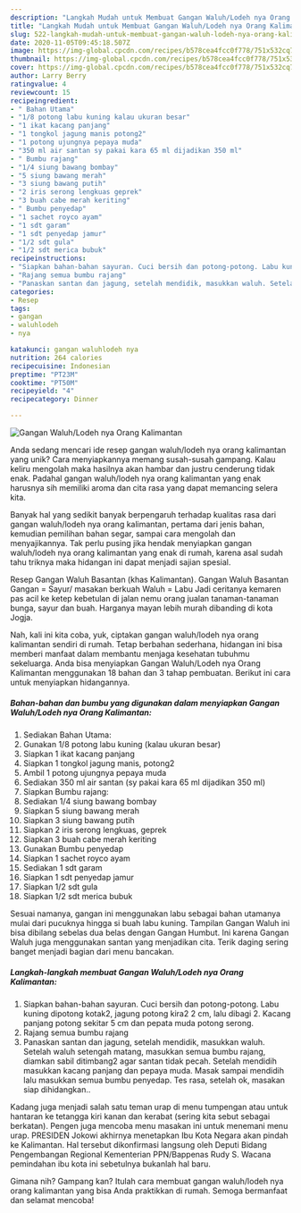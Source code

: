 ```yaml
---
description: "Langkah Mudah untuk Membuat Gangan Waluh/Lodeh nya Orang Kalimantan yang Lezat"
title: "Langkah Mudah untuk Membuat Gangan Waluh/Lodeh nya Orang Kalimantan yang Lezat"
slug: 522-langkah-mudah-untuk-membuat-gangan-waluh-lodeh-nya-orang-kalimantan-yang-lezat
date: 2020-11-05T09:45:18.507Z
image: https://img-global.cpcdn.com/recipes/b578cea4fcc0f778/751x532cq70/gangan-waluhlodeh-nya-orang-kalimantan-foto-resep-utama.jpg
thumbnail: https://img-global.cpcdn.com/recipes/b578cea4fcc0f778/751x532cq70/gangan-waluhlodeh-nya-orang-kalimantan-foto-resep-utama.jpg
cover: https://img-global.cpcdn.com/recipes/b578cea4fcc0f778/751x532cq70/gangan-waluhlodeh-nya-orang-kalimantan-foto-resep-utama.jpg
author: Larry Berry
ratingvalue: 4
reviewcount: 15
recipeingredient:
- " Bahan Utama"
- "1/8 potong labu kuning kalau ukuran besar"
- "1 ikat kacang panjang"
- "1 tongkol jagung manis potong2"
- "1 potong ujungnya pepaya muda"
- "350 ml air santan sy pakai kara 65 ml dijadikan 350 ml"
- " Bumbu rajang"
- "1/4 siung bawang bombay"
- "5 siung bawang merah"
- "3 siung bawang putih"
- "2 iris serong lengkuas geprek"
- "3 buah cabe merah keriting"
- " Bumbu penyedap"
- "1 sachet royco ayam"
- "1 sdt garam"
- "1 sdt penyedap jamur"
- "1/2 sdt gula"
- "1/2 sdt merica bubuk"
recipeinstructions:
- "Siapkan bahan-bahan sayuran. Cuci bersih dan potong-potong. Labu kuning dipotong kotak2, jagung potong kira2 2 cm, lalu dibagi 2. Kacang panjang potong sekitar 5 cm dan pepata muda potong serong."
- "Rajang semua bumbu rajang"
- "Panaskan santan dan jagung, setelah mendidik, masukkan waluh. Setelah waluh setengah matang, masukkan semua bumbu rajang, diamkan sabil ditimbang2 agar santan tidak pecah. Setelah mendidih masukkan kacang panjang dan pepaya muda. Masak sampai mendidih lalu masukkan semua bumbu penyedap. Tes rasa, setelah ok, masakan siap dihidangkan.."
categories:
- Resep
tags:
- gangan
- waluhlodeh
- nya

katakunci: gangan waluhlodeh nya 
nutrition: 264 calories
recipecuisine: Indonesian
preptime: "PT23M"
cooktime: "PT50M"
recipeyield: "4"
recipecategory: Dinner

---
```



![Gangan Waluh/Lodeh nya Orang Kalimantan](https://img-global.cpcdn.com/recipes/b578cea4fcc0f778/751x532cq70/gangan-waluhlodeh-nya-orang-kalimantan-foto-resep-utama.jpg)

Anda sedang mencari ide resep gangan waluh/lodeh nya orang kalimantan yang unik? Cara menyiapkannya memang susah-susah gampang. Kalau keliru mengolah maka hasilnya akan hambar dan justru cenderung tidak enak. Padahal gangan waluh/lodeh nya orang kalimantan yang enak harusnya sih memiliki aroma dan cita rasa yang dapat memancing selera kita.

Banyak hal yang sedikit banyak berpengaruh terhadap kualitas rasa dari gangan waluh/lodeh nya orang kalimantan, pertama dari jenis bahan, kemudian pemilihan bahan segar, sampai cara mengolah dan menyajikannya. Tak perlu pusing jika hendak menyiapkan gangan waluh/lodeh nya orang kalimantan yang enak di rumah, karena asal sudah tahu triknya maka hidangan ini dapat menjadi sajian spesial.

Resep Gangan Waluh Basantan (khas Kalimantan). Gangan Waluh Basantan Gangan = Sayur/ masakan berkuah Waluh = Labu Jadi ceritanya kemaren pas acil ke ketep kebetulan di jalan nemu orang jualan tanaman-tanaman bunga, sayur dan buah. Harganya mayan lebih murah dibanding di kota Jogja.


Nah, kali ini kita coba, yuk, ciptakan gangan waluh/lodeh nya orang kalimantan sendiri di rumah. Tetap berbahan sederhana, hidangan ini bisa memberi manfaat dalam membantu menjaga kesehatan tubuhmu sekeluarga. Anda bisa menyiapkan Gangan Waluh/Lodeh nya Orang Kalimantan menggunakan 18 bahan dan 3 tahap pembuatan. Berikut ini cara untuk menyiapkan hidangannya.

<!--inarticleads1-->

##### Bahan-bahan dan bumbu yang digunakan dalam menyiapkan Gangan Waluh/Lodeh nya Orang Kalimantan:

1. Sediakan  Bahan Utama:
1. Gunakan 1/8 potong labu kuning (kalau ukuran besar)
1. Siapkan 1 ikat kacang panjang
1. Siapkan 1 tongkol jagung manis, potong2
1. Ambil 1 potong ujungnya pepaya muda
1. Sediakan 350 ml air santan (sy pakai kara 65 ml dijadikan 350 ml)
1. Siapkan  Bumbu rajang:
1. Sediakan 1/4 siung bawang bombay
1. Siapkan 5 siung bawang merah
1. Siapkan 3 siung bawang putih
1. Siapkan 2 iris serong lengkuas, geprek
1. Siapkan 3 buah cabe merah keriting
1. Gunakan  Bumbu penyedap
1. Siapkan 1 sachet royco ayam
1. Sediakan 1 sdt garam
1. Siapkan 1 sdt penyedap jamur
1. Siapkan 1/2 sdt gula
1. Siapkan 1/2 sdt merica bubuk


Sesuai namanya, gangan ini menggunakan labu sebagai bahan utamanya mulai dari pucuknya hingga si buah labu kuning. Tampilan Gangan Waluh ini bisa dibilang sebelas dua belas dengan Gangan Humbut. Ini karena Gangan Waluh juga menggunakan santan yang menjadikan cita. Terik daging sering banget menjadi bagian dari menu bancakan. 

<!--inarticleads2-->

##### Langkah-langkah membuat Gangan Waluh/Lodeh nya Orang Kalimantan:

1. Siapkan bahan-bahan sayuran. Cuci bersih dan potong-potong. Labu kuning dipotong kotak2, jagung potong kira2 2 cm, lalu dibagi 2. Kacang panjang potong sekitar 5 cm dan pepata muda potong serong.
1. Rajang semua bumbu rajang
1. Panaskan santan dan jagung, setelah mendidik, masukkan waluh. Setelah waluh setengah matang, masukkan semua bumbu rajang, diamkan sabil ditimbang2 agar santan tidak pecah. Setelah mendidih masukkan kacang panjang dan pepaya muda. Masak sampai mendidih lalu masukkan semua bumbu penyedap. Tes rasa, setelah ok, masakan siap dihidangkan..


Kadang juga menjadi salah satu teman urap di menu tumpengan atau untuk hantaran ke tetangga kiri kanan dan kerabat (sering kita sebut sebagai berkatan). Pengen juga mencoba menu masakan ini untuk menemani menu urap. PRESIDEN Jokowi akhirnya menetapkan Ibu Kota Negara akan pindah ke Kalimantan. Hal tersebut dikonfirmasi langsung oleh Deputi Bidang Pengembangan Regional Kementerian PPN/Bappenas Rudy S. Wacana pemindahan ibu kota ini sebetulnya bukanlah hal baru. 

Gimana nih? Gampang kan? Itulah cara membuat gangan waluh/lodeh nya orang kalimantan yang bisa Anda praktikkan di rumah. Semoga bermanfaat dan selamat mencoba!
